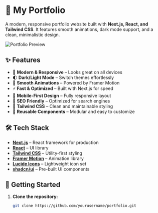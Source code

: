 # 🚀 My Portfolio

A modern, responsive portfolio website built with **Next.js, React, and Tailwind CSS**. It features smooth animations, dark mode support, and a clean, minimalistic design.

![Portfolio Preview](https://images.unsplash.com/photo-1517694712202-14dd9538aa97?auto=format&fit=crop&q=80&w=1200)

## ✨ Features

- 🎨 **Modern & Responsive** – Looks great on all devices
- 🌓 **Dark/Light Mode** – Switch themes effortlessly
- 🚀 **Smooth Animations** – Powered by Framer Motion
- ⚡ **Fast & Optimized** – Built with Next.js for speed
- 📱 **Mobile-First Design** – Fully responsive layout
- 🎯 **SEO Friendly** – Optimized for search engines
- 💅 **Tailwind CSS** – Clean and maintainable styling
- 🧩 **Reusable Components** – Modular and easy to customize

## 🛠️ Tech Stack

- **[Next.js](https://nextjs.org/)** – React framework for production
- **[React](https://reactjs.org/)** – UI library
- **[Tailwind CSS](https://tailwindcss.com/)** – Utility-first styling
- **[Framer Motion](https://www.framer.com/motion/)** – Animation library
- **[Lucide Icons](https://lucide.dev/)** – Lightweight icon set
- **[shadcn/ui](https://ui.shadcn.com/)** – Pre-built UI components

## 🚀 Getting Started

1. **Clone the repository:**
   ```bash
   git clone https://github.com/yourusername/portfolio.git
   ```
